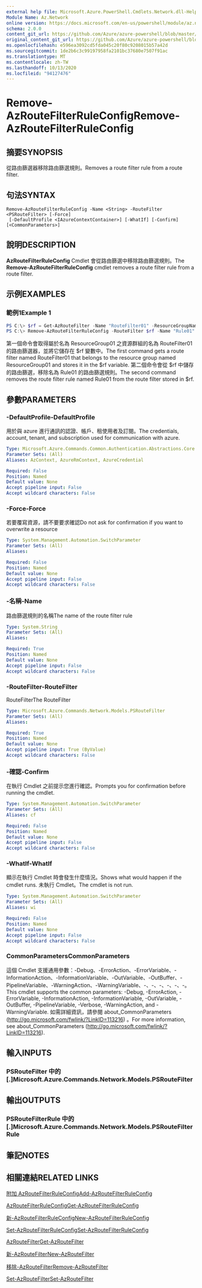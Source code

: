 ```yaml
---
external help file: Microsoft.Azure.PowerShell.Cmdlets.Network.dll-Help.xml
Module Name: Az.Network
online version: https://docs.microsoft.com/en-us/powershell/module/az.network/remove-azroutefilterruleconfig
schema: 2.0.0
content_git_url: https://github.com/Azure/azure-powershell/blob/master/src/Network/Network/help/Remove-AzRouteFilterRuleConfig.md
original_content_git_url: https://github.com/Azure/azure-powershell/blob/master/src/Network/Network/help/Remove-AzRouteFilterRuleConfig.md
ms.openlocfilehash: e596ea3092cd5fda045c20f80c9208015b57a42d
ms.sourcegitcommit: 1de2b6c3c99197958fa2101bc37680e7507f91ac
ms.translationtype: MT
ms.contentlocale: zh-TW
ms.lasthandoff: 10/13/2020
ms.locfileid: "94127476"
---
```

# <span data-ttu-id="d3757-101">Remove-AzRouteFilterRuleConfig</span><span class="sxs-lookup"><span data-stu-id="d3757-101">Remove-AzRouteFilterRuleConfig</span></span>

## <span data-ttu-id="d3757-102">摘要</span><span class="sxs-lookup"><span data-stu-id="d3757-102">SYNOPSIS</span></span>
<span data-ttu-id="d3757-103">從路由篩選器移除路由篩選規則。</span><span class="sxs-lookup"><span data-stu-id="d3757-103">Removes a route filter rule from a route filter.</span></span>

## <span data-ttu-id="d3757-104">句法</span><span class="sxs-lookup"><span data-stu-id="d3757-104">SYNTAX</span></span>

```
Remove-AzRouteFilterRuleConfig -Name <String> -RouteFilter <PSRouteFilter> [-Force]
 [-DefaultProfile <IAzureContextContainer>] [-WhatIf] [-Confirm] [<CommonParameters>]
```

## <span data-ttu-id="d3757-105">說明</span><span class="sxs-lookup"><span data-stu-id="d3757-105">DESCRIPTION</span></span>
<span data-ttu-id="d3757-106">**AzRouteFilterRuleConfig** Cmdlet 會從路由篩選中移除路由篩選規則。</span><span class="sxs-lookup"><span data-stu-id="d3757-106">The **Remove-AzRouteFilterRuleConfig** cmdlet removes a route filter rule from a route filter.</span></span>

## <span data-ttu-id="d3757-107">示例</span><span class="sxs-lookup"><span data-stu-id="d3757-107">EXAMPLES</span></span>

### <span data-ttu-id="d3757-108">範例1</span><span class="sxs-lookup"><span data-stu-id="d3757-108">Example 1</span></span>
```powershell
PS C:\> $rf = Get-AzRouteFilter -Name "RouteFilter01" -ResourceGroupName "ResourceGroup01"
PS C:\> Remove-AzRouteFilterRuleConfig -RouteFilter $rf -Name "Rule01"
```

<span data-ttu-id="d3757-109">第一個命令會取得屬於名為 ResourceGroup01 之資源群組的名為 RouteFilter01 的路由篩選器，並將它儲存在 $rf 變數中。</span><span class="sxs-lookup"><span data-stu-id="d3757-109">The first command gets a route filter named RouteFilter01 that belongs to the resource group named ResourceGroup01 and stores it in the $rf variable.</span></span>
<span data-ttu-id="d3757-110">第二個命令會從 $rf 中儲存的路由篩選，移除名為 Rule01 的路由篩選規則。</span><span class="sxs-lookup"><span data-stu-id="d3757-110">The second command removes the route filter rule named Rule01 from the route filter stored in $rf.</span></span>

## <span data-ttu-id="d3757-111">參數</span><span class="sxs-lookup"><span data-stu-id="d3757-111">PARAMETERS</span></span>

### <span data-ttu-id="d3757-112">-DefaultProfile</span><span class="sxs-lookup"><span data-stu-id="d3757-112">-DefaultProfile</span></span>
<span data-ttu-id="d3757-113">用於與 azure 進行通訊的認證、帳戶、租使用者及訂閱。</span><span class="sxs-lookup"><span data-stu-id="d3757-113">The credentials, account, tenant, and subscription used for communication with azure.</span></span>

```yaml
Type: Microsoft.Azure.Commands.Common.Authentication.Abstractions.Core.IAzureContextContainer
Parameter Sets: (All)
Aliases: AzContext, AzureRmContext, AzureCredential

Required: False
Position: Named
Default value: None
Accept pipeline input: False
Accept wildcard characters: False
```

### <span data-ttu-id="d3757-114">-Force</span><span class="sxs-lookup"><span data-stu-id="d3757-114">-Force</span></span>
<span data-ttu-id="d3757-115">若要覆寫資源，請不要要求確認</span><span class="sxs-lookup"><span data-stu-id="d3757-115">Do not ask for confirmation if you want to overwrite a resource</span></span>

```yaml
Type: System.Management.Automation.SwitchParameter
Parameter Sets: (All)
Aliases:

Required: False
Position: Named
Default value: None
Accept pipeline input: False
Accept wildcard characters: False
```

### <span data-ttu-id="d3757-116">-名稱</span><span class="sxs-lookup"><span data-stu-id="d3757-116">-Name</span></span>
<span data-ttu-id="d3757-117">路由篩選規則的名稱</span><span class="sxs-lookup"><span data-stu-id="d3757-117">The name of the route filter rule</span></span>

```yaml
Type: System.String
Parameter Sets: (All)
Aliases:

Required: True
Position: Named
Default value: None
Accept pipeline input: False
Accept wildcard characters: False
```

### <span data-ttu-id="d3757-118">-RouteFilter</span><span class="sxs-lookup"><span data-stu-id="d3757-118">-RouteFilter</span></span>
<span data-ttu-id="d3757-119">RouteFilter</span><span class="sxs-lookup"><span data-stu-id="d3757-119">The RouteFilter</span></span>

```yaml
Type: Microsoft.Azure.Commands.Network.Models.PSRouteFilter
Parameter Sets: (All)
Aliases:

Required: True
Position: Named
Default value: None
Accept pipeline input: True (ByValue)
Accept wildcard characters: False
```

### <span data-ttu-id="d3757-120">-確認</span><span class="sxs-lookup"><span data-stu-id="d3757-120">-Confirm</span></span>
<span data-ttu-id="d3757-121">在執行 Cmdlet 之前提示您進行確認。</span><span class="sxs-lookup"><span data-stu-id="d3757-121">Prompts you for confirmation before running the cmdlet.</span></span>

```yaml
Type: System.Management.Automation.SwitchParameter
Parameter Sets: (All)
Aliases: cf

Required: False
Position: Named
Default value: None
Accept pipeline input: False
Accept wildcard characters: False
```

### <span data-ttu-id="d3757-122">-WhatIf</span><span class="sxs-lookup"><span data-stu-id="d3757-122">-WhatIf</span></span>
<span data-ttu-id="d3757-123">顯示在執行 Cmdlet 時會發生什麼情況。</span><span class="sxs-lookup"><span data-stu-id="d3757-123">Shows what would happen if the cmdlet runs.</span></span> <span data-ttu-id="d3757-124">未執行 Cmdlet。</span><span class="sxs-lookup"><span data-stu-id="d3757-124">The cmdlet is not run.</span></span>

```yaml
Type: System.Management.Automation.SwitchParameter
Parameter Sets: (All)
Aliases: wi

Required: False
Position: Named
Default value: None
Accept pipeline input: False
Accept wildcard characters: False
```

### <span data-ttu-id="d3757-125">CommonParameters</span><span class="sxs-lookup"><span data-stu-id="d3757-125">CommonParameters</span></span>
<span data-ttu-id="d3757-126">這個 Cmdlet 支援通用參數：-Debug、-ErrorAction、-ErrorVariable、-InformationAction、-InformationVariable、-OutVariable、-OutBuffer、-PipelineVariable、-WarningAction、-WarningVariable、-、-、-、-、-、-。</span><span class="sxs-lookup"><span data-stu-id="d3757-126">This cmdlet supports the common parameters: -Debug, -ErrorAction, -ErrorVariable, -InformationAction, -InformationVariable, -OutVariable, -OutBuffer, -PipelineVariable, -Verbose, -WarningAction, and -WarningVariable.</span></span> <span data-ttu-id="d3757-127">如需詳細資訊，請參閱 about_CommonParameters (http://go.microsoft.com/fwlink/?LinkID=113216) 。</span><span class="sxs-lookup"><span data-stu-id="d3757-127">For more information, see about_CommonParameters (http://go.microsoft.com/fwlink/?LinkID=113216).</span></span>

## <span data-ttu-id="d3757-128">輸入</span><span class="sxs-lookup"><span data-stu-id="d3757-128">INPUTS</span></span>

### <span data-ttu-id="d3757-129">PSRouteFilter 中的 [.]</span><span class="sxs-lookup"><span data-stu-id="d3757-129">Microsoft.Azure.Commands.Network.Models.PSRouteFilter</span></span>

## <span data-ttu-id="d3757-130">輸出</span><span class="sxs-lookup"><span data-stu-id="d3757-130">OUTPUTS</span></span>

### <span data-ttu-id="d3757-131">PSRouteFilterRule 中的 [.]</span><span class="sxs-lookup"><span data-stu-id="d3757-131">Microsoft.Azure.Commands.Network.Models.PSRouteFilterRule</span></span>

## <span data-ttu-id="d3757-132">筆記</span><span class="sxs-lookup"><span data-stu-id="d3757-132">NOTES</span></span>

## <span data-ttu-id="d3757-133">相關連結</span><span class="sxs-lookup"><span data-stu-id="d3757-133">RELATED LINKS</span></span>

[<span data-ttu-id="d3757-134">附加 AzRouteFilterRuleConfig</span><span class="sxs-lookup"><span data-stu-id="d3757-134">Add-AzRouteFilterRuleConfig</span></span>](./Add-AzRouteFilterRuleConfig.md)

[<span data-ttu-id="d3757-135">AzRouteFilterRuleConfig</span><span class="sxs-lookup"><span data-stu-id="d3757-135">Get-AzRouteFilterRuleConfig</span></span>](./Get-AzRouteFilterRuleConfig.md)

[<span data-ttu-id="d3757-136">新-AzRouteFilterRuleConfig</span><span class="sxs-lookup"><span data-stu-id="d3757-136">New-AzRouteFilterRuleConfig</span></span>](./New-AzRouteFilterRuleConfig.md)

[<span data-ttu-id="d3757-137">Set-AzRouteFilterRuleConfig</span><span class="sxs-lookup"><span data-stu-id="d3757-137">Set-AzRouteFilterRuleConfig</span></span>](./Set-AzRouteFilterRuleConfig.md)

[<span data-ttu-id="d3757-138">AzRouteFilter</span><span class="sxs-lookup"><span data-stu-id="d3757-138">Get-AzRouteFilter</span></span>](./Get-AzRouteFilter.md)

[<span data-ttu-id="d3757-139">新-AzRouteFilter</span><span class="sxs-lookup"><span data-stu-id="d3757-139">New-AzRouteFilter</span></span>](./New-AzRouteFilter.md)

[<span data-ttu-id="d3757-140">移除-AzRouteFilter</span><span class="sxs-lookup"><span data-stu-id="d3757-140">Remove-AzRouteFilter</span></span>](./Remove-AzRouteFilter.md)

[<span data-ttu-id="d3757-141">Set-AzRouteFilter</span><span class="sxs-lookup"><span data-stu-id="d3757-141">Set-AzRouteFilter</span></span>](./Set-AzRouteFilter.md)
